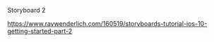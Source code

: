 Storyboard 2

https://www.raywenderlich.com/160519/storyboards-tutorial-ios-10-getting-started-part-2
